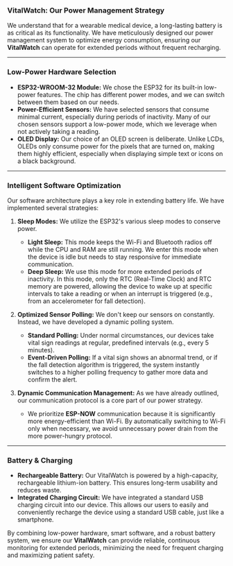 ### VitalWatch: Our Power Management Strategy

We understand that for a wearable medical device, a long-lasting battery is as critical as its functionality. We have meticulously designed our power management system to optimize energy consumption, ensuring our **VitalWatch** can operate for extended periods without frequent recharging.

---

### Low-Power Hardware Selection

* **ESP32-WROOM-32 Module:** We chose the ESP32 for its built-in low-power features. The chip has different power modes, and we can switch between them based on our needs.
* **Power-Efficient Sensors:** We have selected sensors that consume minimal current, especially during periods of inactivity. Many of our chosen sensors support a low-power mode, which we leverage when not actively taking a reading.
* **OLED Display:** Our choice of an OLED screen is deliberate. Unlike LCDs, OLEDs only consume power for the pixels that are turned on, making them highly efficient, especially when displaying simple text or icons on a black background.

---

### Intelligent Software Optimization

Our software architecture plays a key role in extending battery life. We have implemented several strategies:

1.  **Sleep Modes:** We utilize the ESP32's various sleep modes to conserve power.
    * **Light Sleep:** This mode keeps the Wi-Fi and Bluetooth radios off while the CPU and RAM are still running. We enter this mode when the device is idle but needs to stay responsive for immediate communication.
    * **Deep Sleep:** We use this mode for more extended periods of inactivity. In this mode, only the RTC (Real-Time Clock) and RTC memory are powered, allowing the device to wake up at specific intervals to take a reading or when an interrupt is triggered (e.g., from an accelerometer for fall detection).

2.  **Optimized Sensor Polling:** We don't keep our sensors on constantly. Instead, we have developed a dynamic polling system.
    * **Standard Polling:** Under normal circumstances, our devices take vital sign readings at regular, predefined intervals (e.g., every 5 minutes).
    * **Event-Driven Polling:** If a vital sign shows an abnormal trend, or if the fall detection algorithm is triggered, the system instantly switches to a higher polling frequency to gather more data and confirm the alert.

3.  **Dynamic Communication Management:** As we have already outlined, our communication protocol is a core part of our power strategy.
    * We prioritize **ESP-NOW** communication because it is significantly more energy-efficient than Wi-Fi. By automatically switching to Wi-Fi only when necessary, we avoid unnecessary power drain from the more power-hungry protocol.

---

### Battery & Charging

* **Rechargeable Battery:** Our VitalWatch is powered by a high-capacity, rechargeable lithium-ion battery. This ensures long-term usability and reduces waste.
* **Integrated Charging Circuit:** We have integrated a standard USB charging circuit into our device. This allows our users to easily and conveniently recharge the device using a standard USB cable, just like a smartphone.

By combining low-power hardware, smart software, and a robust battery system, we ensure our **VitalWatch** can provide reliable, continuous monitoring for extended periods, minimizing the need for frequent charging and maximizing patient safety.
